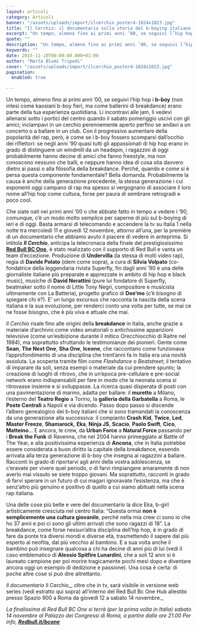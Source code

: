```yaml
---
layout: articoli
category: Articoli
banner: "/assets/uploads/import/ilcerchio_poster4-1024x1023.jpg"
title: "Il Cerchio: il documentario sulla storia del b-boying italiano arriva finalmente in tv"
excerpt: "Un tempo, almeno fino ai primi anni ’00, se seguivi l’hip hop i b-boy (non intesi come kaosiani b-boy fieri, ma come ballerini di breakdance) erano parte della tua esperienza quotidiana. Li incontravi alle jam, li vedevi allenarsi sotto i portici del centro quando il sabato pomeriggio uscivi con gli amici; inciampavi in un cerchio [&hellip"
quote: ""
description: "Un tempo, almeno fino ai primi anni ’00, se seguivi l’hip hop i b-boy (non intesi come kaosiani b-boy fieri, ma come ballerini di breakdance) erano parte della tua esperienza quotidiana. Li incontravi alle jam, li vedevi allenarsi sotto i portici del centro quando il sabato pomeriggio uscivi con gli amici; inciampavi in un cerchio [&hellip"
keywords: ""
date: 2015-11-10T00:00:00.000+01:00
author: "Marta Blumi Tripodi"
cover: "/assets/uploads/import/ilcerchio_poster4-1024x1023.jpg"
pagination:
  enabled: true

---
```


Un tempo, almeno fino ai primi anni ’00, se seguivi l’hip hop i **b-boy** (non intesi come kaosiani b-boy fieri, ma come ballerini di breakdance) erano parte della tua esperienza quotidiana. Li incontravi alle jam, li vedevi allenarsi sotto i portici del centro quando il sabato pomeriggio uscivi con gli amici; inciampavi in un cerchio perennemente aperto perfino se andavi a un concerto o a ballare in un club. Con il progressivo aumentare della popolarità del rap, però, è come se i b-boy fossero scomparsi dall’occhio dei riflettori: se negli anni ’90 quasi tutti gli appassionati di hip hop erano in grado di distinguere un windmill da un headspin, i ragazzini di oggi probabilmente hanno decine di amici che fanno freestyle, ma non conoscono nessuno che balli, e neppure hanno idea di cosa stia davvero dietro ai passi o alla filosofia della breakdance. Perché, quando e come si è persa questa componente fondamentale? Bella domanda. Probabilmente la causa è anche della generazione precedente, la stessa generazione i cui esponenti oggi campano di rap ma spesso si vergognano di associare il loro nome all’hip hop come cultura, forse per paura di sembrare retrogradi e poco cool.

Che siate nati nei primi anni ’00 o che abbiate fatto in tempo a vedere i ’90, comunque, c’è un modo molto semplice per saperne di più sul b-boying di ieri e di oggi. Basta armarsi di telecomando e accendere la tv su Italia 1 nella notte tra mercoledì 11 e giovedì 12 novembre, attorno all’una, per la première di un documentario che abbiamo avuto il piacere di vedere in anteprima. Si intitola **_Il Cerchio_**, anticipa la telecronaca della finale del prestigiosissimo **[Red Bull BC One](https://www.redbull.com/it/it/music/events/1331726944410/red-bull-bc-one-world-final-roma-2015)**, è stato realizzato con il supporto di Red Bull e vanta un team d’eccezione. Produzione di **Undervilla** (la stessa di molti video rap), regia di **Davide Polato** (idem come sopra), a cura di **Silvia Volpato** (co-fondatrice della leggendaria rivista Superfly, fin dagli anni ’90 è una delle giornaliste italiane più preparate e apprezzate in ambito di hip hop e black music), musiche di **David Nerattini** (pure lui fondatore di Superfly, beatmaker sotto il nome di Little Tony Negri, compositore e musicista ultimamente con La Batteria), progetto grafico di **Dee’mo** (c’è bisogno di spiegare chi è?). E’ un lungo excursus che racconta la nascita della scena italiana e la sua evoluzione, per renderci conto una volta per tutte, se mai ce ne fosse bisogno, che è più viva e attuale che mai.

_Il Cerchio_ risale fino alle origini della **breakdance** in Italia, anche grazie a materiale d’archivio come video amatoriali o antichissime apparizioni televisive (come un’esibizione durante il mitico Orecchiocchio di Raitre nel 1984), ma soprattutto sfruttando le testimonianze dei pionieri. Gente come **Sean**, **The Next One**, **Sha One**, **Iceone**, che raccontano come funzionava l’approfondimento di una disciplina che trent’anni fa in Italia era una novità assoluta. La scoperta tramite film come _Flashdance_ o _Beatstreet_; il tentativo di imparare da soli, senza esempi o materiale da cui prendere spunto; la creazione di luoghi di ritrovo, che in un’epoca pre-cellulare e pre-social network erano indispensabili per fare in modo che la neonata scena si ritrovasse insieme e si sviluppasse. La ricerca quasi disperata di posti con una pavimentazione di marmo, adatta per ballare: il **muretto** a Milano, l’esterno del **Teatro Regio** a Torino, la **galleria della Garbatella** a Roma, le **Poste Centrali** a Napoli e via dicendo. Passo dopo passo si discende l’albero genealogico dei b-boy italiani che si sono tramandati la conoscenza da una generazione alla successiva: il compianto **Crash Kid**, **Twice**, **Led**, **Master Freeze**, **Shamarock,** **Eka**, **Ninja JS**, **Scacio**, **Paolo Swift**, **Cico**, **Matteino**… E ancora, le crew, da **Urban Force** a **Natural Force** passando per i **Break the Funk** di Ravenna, che nel 2004 hanno primeggiato al Battle of The Year, e alla positivissima esperienza di **Ancona**, che in Italia potrebbe essere considerata a buon diritto la capitale della breakdance, essendo arrivata alla terza generazione di b-boy che insegna ai ragazzini a ballare. Racconti in grado di riportarvi agli anni della vostra adolescenza, se c’eravate per vivere quel periodo, o di farvi rimpiangere amaramente di non averlo mai vissuto se siete troppo giovani. Ma soprattutto, racconti in grado di farvi sperare in un futuro di cui magari ignoravate l’esistenza, ma che è senz’altro più genuino e positivo di quello a cui siamo abituati nella scena rap italiana.

Una delle cose più belle e vere del documentario la dice Eka, b-girl artisticamente cresciuta nel centro Italia: “Questa ormai **non è semplicemente una cultura giovanile**, perché nella mia crew ci sono io che ho 37 anni e poi ci sono gli ultimi arrivati che sono ragazzi di 18”. La breakdance, come forse nessun’altra disciplina dell’hip hop, è in grado di fare da ponte tra diversi mondi e diverse età, trasmettendo il sapere dal più esperto al neofita, dal più vecchio al bambino. E a sua volta anche il bambino può insegnare qualcosa a chi ha decine di anni più di lui (vedi il caso emblematico di **Alessio Spitfire Lunardini**, che a soli 12 anni si è laureato campione per poi morire tragicamente pochi mesi dopo e diventare ancora oggi un esempio di dedizione e passione). Una cosa è certa: di poche altre cose si può dire altrettanto.

_Il documentario_ Il Cerchio_, oltre che in tv, sarà visibile in versione web series (vedi estratto qui sopra) all’interno del Red Bull Bc One Hub allestito presso Spazio 900 a Roma da giovedì 12 a sabato 14 novembre._

_La finalissima di Red Bull BC One si terrà (per la prima volta in Italia) sabato 14 novembre al Palazzo dei Congressi di Roma, a partire dalle ore 21.00 Per info, **[Redbull.it/bcone](http://www.Redbull.it/bcone)**_
